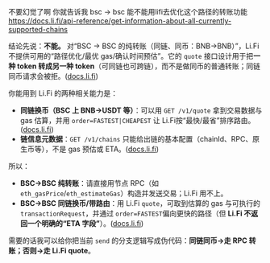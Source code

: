 不要幻觉了啊 你就告诉我 bsc -> bsc 能不能用lifi去优化这个路径的转账功能 https://docs.li.fi/api-reference/get-information-about-all-currently-supported-chains

结论先说：**不能。**
对“BSC → BSC 的纯转账（同链、同币：BNB→BNB）”，Li.Fi 不提供可用的“路径优化/最优 gas/确认时间预估”。它的 `quote` 接口设计用于把**一种 token 转成另一种 token**（可同链也可跨链），而不是做同币的普通转账；同链同币请求会被拒。([docs.li.fi][1])

你能用到 Li.Fi 的两种相关能力是：

* **同链换币（BSC 上 BNB→USDT 等）**：可以用 `GET /v1/quote` 拿到交易数据与 gas 估算，并用 `order=FASTEST|CHEAPEST` 让 Li.Fi按“最快/最省”排序路由。([docs.li.fi][1])
* **链信息元数据**：`GET /v1/chains` 只能给出链的基本配置（chainId、RPC、原生币等），不是 gas 预估或 ETA。([docs.li.fi][2])

所以：

* **BSC→BSC 纯转账**：请直接用节点 RPC（如 `eth_gasPrice`/`eth_estimateGas`）构造并发送交易；Li.Fi 用不上。
* **BSC→BSC 同链换币/带路由**：用 Li.Fi `quote`，可取到估算的 gas 与可执行的 `transactionRequest`，并通过 `order=FASTEST`偏向更快的路径（但 **Li.Fi 不返回一个明确的“ETA 字段”**）。([docs.li.fi][1])

需要的话我可以给你把当前 `send` 的分支逻辑写成伪代码：**同链同币→走 RPC 转账；否则→走 Li.Fi quote**。

[1]: https://docs.li.fi/api-reference/get-a-quote-for-a-token-transfer?utm_source=chatgpt.com "Get a quote for a token transfer"
[2]: https://docs.li.fi/api-reference/get-information-about-all-currently-supported-chains?utm_source=chatgpt.com "Get information about all currently supported chains"
